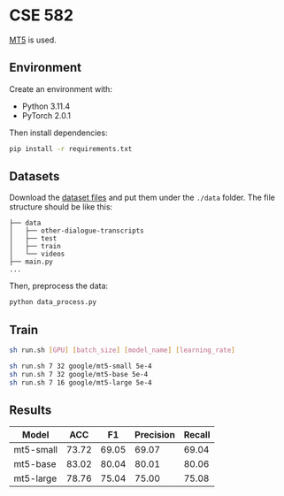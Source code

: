 # CSE 582

[MT5](https://huggingface.co/docs/transformers/v4.27.2/en/model_doc/mt5) is used.


## Environment

Create an environment with:

- Python 3.11.4
- PyTorch 2.0.1

Then install dependencies:

```bash
pip install -r requirements.txt
```


## Datasets

Download the [dataset files](https://drive.google.com/drive/folders/1RAWWGTI7ciFkQfl3P9TSlC8Wm-seZYrN) and put them under the `./data` folder. The file structure should be like this:

```
├── data
│   ├── other-dialogue-transcripts
│   ├── test
│   ├── train
│   └── videos
├── main.py
...
```

Then, preprocess the data:

```bash
python data_process.py
```


##  Train

```bash
sh run.sh [GPU] [batch_size] [model_name] [learning_rate]

sh run.sh 7 32 google/mt5-small 5e-4
sh run.sh 7 32 google/mt5-base 5e-4
sh run.sh 7 16 google/mt5-large 5e-4
```


## Results

| Model     | ACC      | F1       | Precision | Recall   |
|-----------|----------|----------|-----------|----------|
| mt5-small | 73.72    | 69.05    | 69.07     | 69.04    |
| mt5-base  | 83.02    | 80.04    | 80.01     | 80.06    |
| mt5-large | 78.76    | 75.04    | 75.00     | 75.08    |
